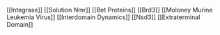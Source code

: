 [[Integrase]]
[[Solution Nmr]]
[[Bet Proteins]]
[[Brd3]]
[[Moloney Murine Leukemia Virus]]
[[Interdomain Dynamics]]
[[Nsd3]]
[[Extraterminal Domain]]
